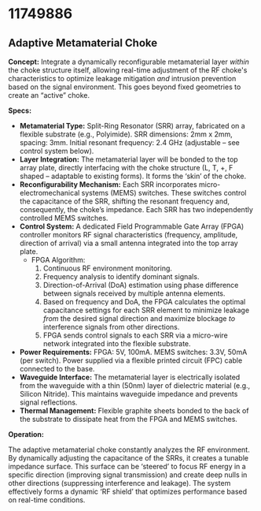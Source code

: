 # 11749886

## Adaptive Metamaterial Choke

**Concept:** Integrate a dynamically reconfigurable metamaterial layer *within* the choke structure itself, allowing real-time adjustment of the RF choke's characteristics to optimize leakage mitigation *and* intrusion prevention based on the signal environment. This goes beyond fixed geometries to create an “active” choke.

**Specs:**

*   **Metamaterial Type:**  Split-Ring Resonator (SRR) array, fabricated on a flexible substrate (e.g., Polyimide).  SRR dimensions: 2mm x 2mm, spacing: 3mm.  Initial resonant frequency: 2.4 GHz (adjustable – see control system below).
*   **Layer Integration:**  The metamaterial layer will be bonded to the top array plate, directly interfacing with the choke structure (L, T, +, F shaped – adaptable to existing forms). It forms the ‘skin’ of the choke.
*   **Reconfigurability Mechanism:**  Each SRR incorporates micro-electromechanical systems (MEMS) switches. These switches control the capacitance of the SRR, shifting the resonant frequency and, consequently, the choke’s impedance.  Each SRR has two independently controlled MEMS switches.
*   **Control System:**  A dedicated Field Programmable Gate Array (FPGA) controller monitors RF signal characteristics (frequency, amplitude, direction of arrival) via a small antenna integrated into the top array plate. 
    *   FPGA Algorithm:
        1.  Continuous RF environment monitoring.
        2.  Frequency analysis to identify dominant signals.
        3.  Direction-of-Arrival (DoA) estimation using phase difference between signals received by multiple antenna elements.
        4.  Based on frequency and DoA, the FPGA calculates the optimal capacitance settings for each SRR element to minimize leakage *from* the desired signal direction and maximize blockage *to* interference signals from other directions.
        5.  FPGA sends control signals to each SRR via a micro-wire network integrated into the flexible substrate.
*   **Power Requirements:**  FPGA: 5V, 100mA.  MEMS switches: 3.3V, 50mA (per switch). Power supplied via a flexible printed circuit (FPC) cable connected to the base.
*   **Waveguide Interface:** The metamaterial layer is electrically isolated from the waveguide with a thin (50nm) layer of dielectric material (e.g., Silicon Nitride). This maintains waveguide impedance and prevents signal reflections.
*   **Thermal Management:** Flexible graphite sheets bonded to the back of the substrate to dissipate heat from the FPGA and MEMS switches.



**Operation:**

The adaptive metamaterial choke constantly analyzes the RF environment.  By dynamically adjusting the capacitance of the SRRs, it creates a tunable impedance surface. This surface can be ‘steered’ to focus RF energy in a specific direction (improving signal transmission) and create deep nulls in other directions (suppressing interference and leakage).  The system effectively forms a dynamic ‘RF shield’ that optimizes performance based on real-time conditions.